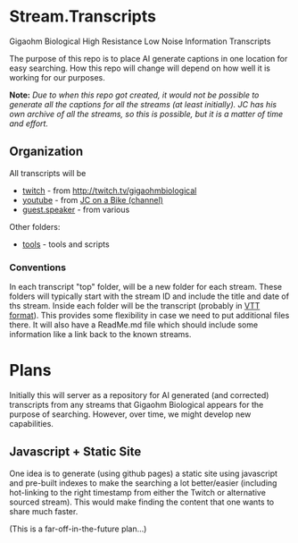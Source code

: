 # Stream.Transcripts
Gigaohm Biological High Resistance Low Noise Information Transcripts

The purpose of this repo is to place AI generate captions in one location for easy searching. How this repo will change will depend on how well it is working for our purposes.

**Note:** *Due to when this repo got created, it would not be possible to generate all the captions for all the streams (at least initially). JC has his own archive of all the streams, so this is possible, but it is a matter of time and effort.*

## Organization

All transcripts will be
- [twitch](twitch) - from http://twitch.tv/gigaohmbiological
- [youtube](youtube) - from [JC on a Bike (channel)](https://www.youtube.com/@JConabike)
- [guest.speaker](guest.speaker) - from various

Other folders:
- [tools](tools) - tools and scripts

### Conventions

In each transcript "top" folder, will be a new folder for each stream. These folders will typically start with the stream ID and include the title and date of ths stream. Inside each folder will be the transcript (probably in [VTT format](https://developer.mozilla.org/en-US/docs/Web/API/WebVTT_API)). This provides some flexibility in case we need to put additional files there. It will also have a ReadMe.md file which should include some information like a link back to the known streams.

# Plans

Initially this will server as a repository for AI generated (and corrected) transcripts from any streams that Gigaohm Biological appears for the purpose of searching. However, over time, we might develop new capabilities.

## Javascript + Static Site

One idea is to generate (using github pages) a static site using javascript and pre-built indexes to make the searching a lot better/easier (including hot-linking to the right timestamp from either the Twitch or alternative sourced stream). This would make finding the content that one wants to share much faster.

(This is a far-off-in-the-future plan...)